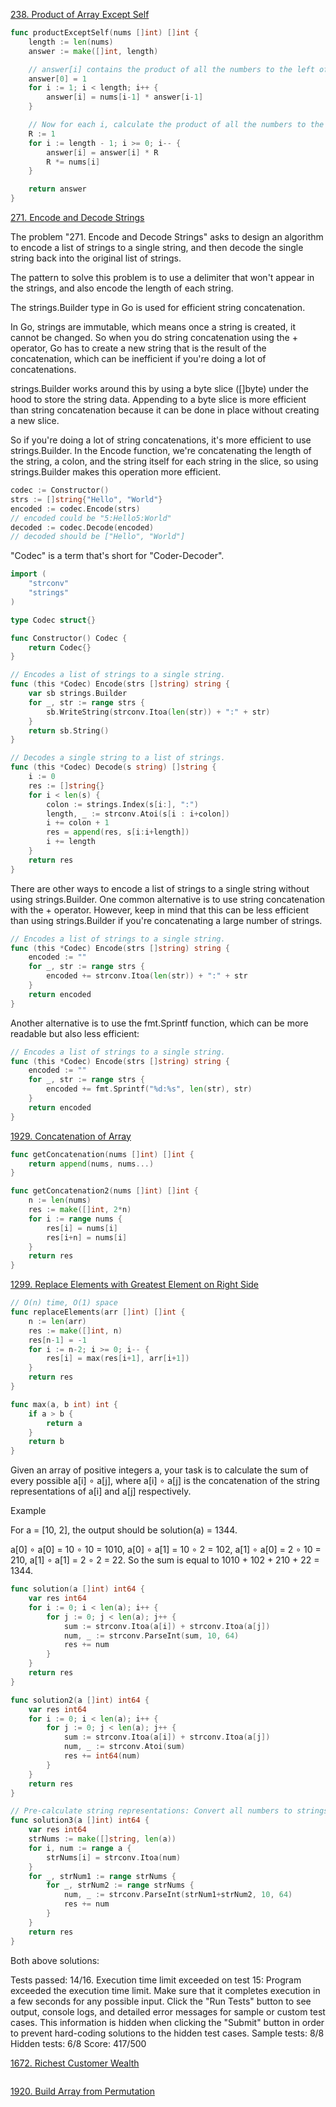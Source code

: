
[238. Product of Array Except Self](http://www.leetcode.com/problems/product-of-array-except-self/)

```go
func productExceptSelf(nums []int) []int {
    length := len(nums)
    answer := make([]int, length)

    // answer[i] contains the product of all the numbers to the left of i.
    answer[0] = 1
    for i := 1; i < length; i++ {
        answer[i] = nums[i-1] * answer[i-1]
    }

    // Now for each i, calculate the product of all the numbers to the right and multiply it with the product from the first pass.
    R := 1
    for i := length - 1; i >= 0; i-- {
        answer[i] = answer[i] * R
        R *= nums[i]
    }

    return answer
}
```
[271. Encode and Decode Strings](https://leetcode.com/problems/encode-and-decode-strings/description/)

The problem "271. Encode and Decode Strings" asks to design an algorithm to encode a list of strings to a single string, and then decode the single string back into the original list of strings.

The pattern to solve this problem is to use a delimiter that won't appear in the strings, and also encode the length of each string.

The strings.Builder type in Go is used for efficient string concatenation.

In Go, strings are immutable, which means once a string is created, it cannot be changed. So when you do string concatenation using the + operator, Go has to create a new string that is the result of the concatenation, which can be inefficient if you're doing a lot of concatenations.

strings.Builder works around this by using a byte slice ([]byte) under the hood to store the string data. Appending to a byte slice is more efficient than string concatenation because it can be done in place without creating a new slice.

So if you're doing a lot of string concatenations, it's more efficient to use strings.Builder. In the Encode function, we're concatenating the length of the string, a colon, and the string itself for each string in the slice, so using strings.Builder makes this operation more efficient.

```go
codec := Constructor()
strs := []string{"Hello", "World"}
encoded := codec.Encode(strs)
// encoded could be "5:Hello5:World"
decoded := codec.Decode(encoded)
// decoded should be ["Hello", "World"]
```

"Codec" is a term that's short for "Coder-Decoder".

```go
import (
    "strconv"
    "strings"
)

type Codec struct{}

func Constructor() Codec {
    return Codec{}
}

// Encodes a list of strings to a single string.
func (this *Codec) Encode(strs []string) string {
    var sb strings.Builder
    for _, str := range strs {
        sb.WriteString(strconv.Itoa(len(str)) + ":" + str)
    }
    return sb.String()
}

// Decodes a single string to a list of strings.
func (this *Codec) Decode(s string) []string {
    i := 0
    res := []string{}
    for i < len(s) {
        colon := strings.Index(s[i:], ":")
        length, _ := strconv.Atoi(s[i : i+colon])
        i += colon + 1
        res = append(res, s[i:i+length])
        i += length
    }
    return res
}
```
There are other ways to encode a list of strings to a single string without using strings.Builder. One common alternative is to use string concatenation with the + operator. However, keep in mind that this can be less efficient than using strings.Builder if you're concatenating a large number of strings.

```go
// Encodes a list of strings to a single string.
func (this *Codec) Encode(strs []string) string {
    encoded := ""
    for _, str := range strs {
        encoded += strconv.Itoa(len(str)) + ":" + str
    }
    return encoded
}
```

Another alternative is to use the fmt.Sprintf function, which can be more readable but also less efficient:

```go
// Encodes a list of strings to a single string.
func (this *Codec) Encode(strs []string) string {
    encoded := ""
    for _, str := range strs {
        encoded += fmt.Sprintf("%d:%s", len(str), str)
    }
    return encoded
}
```

[1929. Concatenation of Array](http://www.leetcode.com/problems/concatenation-of-array/)

```go
func getConcatenation(nums []int) []int {
    return append(nums, nums...)
}

func getConcatenation2(nums []int) []int {
    n := len(nums)
    res := make([]int, 2*n)
    for i := range nums {
        res[i] = nums[i]
        res[i+n] = nums[i]
    }
    return res
}
```

[1299. Replace Elements with Greatest Element on Right Side](http://www.leetcode.com/problems/replace-elements-with-greatest-element-on-right-side/)

```go  
// O(n) time, O(1) space
func replaceElements(arr []int) []int {
    n := len(arr)
    res := make([]int, n)
    res[n-1] = -1
    for i := n-2; i >= 0; i-- {
        res[i] = max(res[i+1], arr[i+1])
    }
    return res
}

func max(a, b int) int {
    if a > b {
        return a
    }
    return b
}
```

Given an array of positive integers a, your task is to calculate the sum of every possible a[i] ∘ a[j], where a[i] ∘ a[j] is the concatenation of the string representations of a[i] and a[j] respectively.

Example

For a = [10, 2], the output should be solution(a) = 1344.

a[0] ∘ a[0] = 10 ∘ 10 = 1010,
a[0] ∘ a[1] = 10 ∘ 2 = 102,
a[1] ∘ a[0] = 2 ∘ 10 = 210,
a[1] ∘ a[1] = 2 ∘ 2 = 22.
So the sum is equal to 1010 + 102 + 210 + 22 = 1344.

```go
func solution(a []int) int64 {
    var res int64
    for i := 0; i < len(a); i++ {
        for j := 0; j < len(a); j++ {
            sum := strconv.Itoa(a[i]) + strconv.Itoa(a[j])
            num, _ := strconv.ParseInt(sum, 10, 64)
            res += num
        }
    }
    return res
}

func solution2(a []int) int64 {
    var res int64
    for i := 0; i < len(a); i++ {
        for j := 0; j < len(a); j++ {
            sum := strconv.Itoa(a[i]) + strconv.Itoa(a[j])
            num, _ := strconv.Atoi(sum)
            res += int64(num)
        }
    }
    return res
}

// Pre-calculate string representations: Convert all numbers to strings at the beginning to avoid converting them multiple times in the loop.
func solution3(a []int) int64 {
    var res int64
    strNums := make([]string, len(a))
    for i, num := range a {
        strNums[i] = strconv.Itoa(num)
    }
    for _, strNum1 := range strNums {
        for _, strNum2 := range strNums {
            num, _ := strconv.ParseInt(strNum1+strNum2, 10, 64)
            res += num
        }
    }
    return res
}
```
Both above solutions: 

Tests passed: 14/16. Execution time limit exceeded on test 15: Program exceeded the execution time limit. Make sure that it completes execution in a few seconds for any possible input.
Click the "Run Tests" button to see output, console logs, and detailed error messages for sample or custom test cases. This information is hidden when clicking the "Submit" button in order to prevent hard-coding solutions to the hidden test cases.
Sample tests:
8/8
Hidden tests:
6/8
Score:
417/500


[1672. Richest Customer Wealth](http://www.leetcode.com/problems/richest-customer-wealth/)

```go

```

[1920. Build Array from Permutation](http://www.leetcode.com/problems/build-array-from-permutation/)

```go